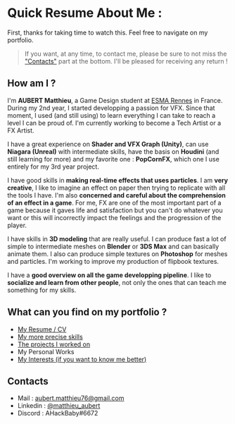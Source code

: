 # Quick Resume About Me :

First, thanks for taking time to watch this. Feel free to navigate on my portfolio. 
>If you want, at any time, to contact me, please be sure to not miss the ["Contacts"](https://github.com/MatthieuAUBERT/MatthieuAUBERT.github.io#contacts) part at the bottom. I'll be pleased for receiving any return !

## How am I ?

I'm **AUBERT Matthieu**, a Game Design student at [ESMA Rennes](https://www.esma-artistique.com/campus/rennes/) in France. During my 2nd year, I started developping a passion for VFX. Since that moment, I used (and still using) to learn everything I can take to reach a level I can be proud of. I'm currently working to become a Tech Artist or a FX Artist. 

I have a great experience on **Shader and VFX Graph (Unity)**, can use **Niagara (Unreal)** with intermediate skills, have the basis on **Houdini** (and still learning for more) and my favorite one : **PopCornFX**, which one I use entirely for my 3rd year project.

I have good skills in **making real-time effects that uses particles**. I am **very creative**, I like to imagine an effect on paper then trying to replicate with all the tools I have. I'm also **concerned and careful about the comprehension of an effect in a game**. For me, FX are one of the most important part of a game because it gaves life and satisfaction but you can't do whatever you want or this will incorrectly impact the feelings and the progression of the player.

I have skills in **3D modeling** that are really useful. I can produce fast a lot of simple to intermediate meshes on **Blender** or **3DS Max** and can basically animate them. I also can produce simple textures on **Photoshop** for meshes and particles. I'm working to improve my production of flipbook textures. 

I have a **good overview on all the game developping pipeline**. I like to **socialize and learn from other people**, not only the ones that can teach me something for my skills. 

## What can you find on my portfolio ?

- [My Resume / CV](https://github.com/MatthieuAUBERT/MatthieuAUBERT.github.io/blob/main/Docs/CV_AUBERTM.pdf)
- [My more precise skills](https://github.com/MatthieuAUBERT/MatthieuAUBERT.github.io/blob/main/Skills/MySkills.md)
- [The projects I worked on](https://github.com/MatthieuAUBERT/MatthieuAUBERT.github.io/blob/main/Projects/SchoolProjects/Projects.md)
- My Personal Works
- [My Interests (if you want to know me better)](https://github.com/MatthieuAUBERT/MatthieuAUBERT.github.io/blob/main/Interests/WhatILike.md)

## Contacts

- Mail : aubert.matthieu76@gmail.com
- Linkedin : [@matthieu_aubert](https://www.linkedin.com/in/matthieu-aubert-62221a24a/)
- Discord : AHackBaby#6672
